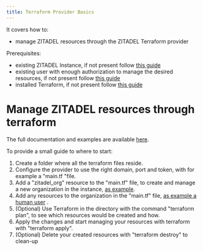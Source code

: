 ```yaml
---
title: Terraform Provider Basics
---
```


It covers how to:

- manage ZITADEL resources through the ZITADEL Terraform provider

Prerequisites:

- existing ZITADEL Instance, if not present follow [this guide](../../start/quickstart)
- existing user with enough authorization to manage the desired resources, if not present
  follow [this guide](../../integrate/serviceusers)
- installed Terraform, if not present follow [this guide](https://learn.hashicorp.com/tutorials/terraform/install-cli)

# Manage ZITADEL resources through terraform

The full documentation and examples are available [here](https://registry.terraform.io/providers/zitadel/zitadel/latest/docs).

To provide a small guide to where to start:

1. Create a folder where all the terraform files reside.
2. Configure the provider to use the right domain, port and token, with for example a "main.tf "file.
3. Add a "zitadel_org" resource to the "main.tf" file, to create and manage a new organization in the
   instance, [as example](https://registry.terraform.io/providers/zitadel/zitadel/latest/docs/resources/org).
4. Add any resources to the organization in the "main.tf"
   file, [as example a human user](https://registry.terraform.io/providers/zitadel/zitadel/latest/docs/resources/human_user)
   .
5. (Optional) Use Terraform in the directory with the command "terraform plan", to see which resources would be created
   and how.
6. Apply the changes and start managing your resources with terraform with "terraform apply".
7. (Optional) Delete your created resources with "terraform destroy" to clean-up 

